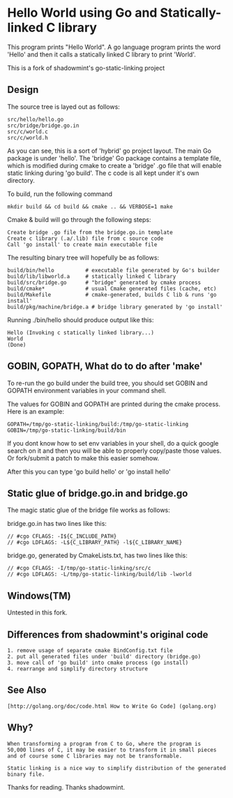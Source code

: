 # Hello World using Go and Statically-linked C library

This program prints "Hello World". A go language program prints the word 
'Hello' and then it calls a statically linked C library to print 
'World'.

This is a fork of shadowmint's go-static-linking project

## Design

The source tree is layed out as follows:

    src/hello/hello.go
    src/bridge/bridge.go.in
    src/c/world.c
    src/c/world.h

As you can see, this is a sort of 'hybrid' go project layout. The main 
Go package is under 'hello'. The 'bridge' Go package contains a template 
file, which is modified during cmake to create a 'bridge' .go file that 
will enable static linking during 'go build'. The c code is all kept 
under it's own directory.

To build, run the following command
   
    mkdir build && cd build && cmake .. && VERBOSE=1 make

Cmake & build will go through the following steps:

    Create bridge .go file from the bridge.go.in template
    Create c library (.a/.lib) file from c source code
    Call 'go install' to create main executable file

The resulting binary tree will hopefully be as follows:

    build/bin/hello          # executable file generated by Go's builder
    build/lib/libworld.a     # statically linked C library
    build/src/bridge.go      # "bridge" generated by cmake process
    build/cmake*             # usual Cmake generated files (cache, etc)
    build/Makefile           # cmake-generated, builds C lib & runs 'go install'
    build/pkg/machine/bridge.a # bridge library generated by 'go install'

Running ./bin/hello should produce output like this:

    Hello (Invoking c statically linked library...)
    World
    (Done)

## GOBIN, GOPATH, What do to do after 'make'

To re-run the go build under the build tree, you should set GOBIN and GOPATH
environment variables in your command shell. 

The values for GOBIN and GOPATH are printed during the cmake process. Here
is an example:

    GOPATH=/tmp/go-static-linking/build:/tmp/go-static-linking
    GOBIN=/tmp/go-static-linking/build/bin

If you dont know how to set env variables in your shell, do a quick google
search on it and then you will be able to properly copy/paste those values.
Or fork/submit a patch to make this easier somehow.

After this you can type 'go build hello' or 'go install hello'

## Static glue of bridge.go.in and bridge.go

The magic static glue of the bridge file works as follows:

bridge.go.in has two lines like this:

    // #cgo CFLAGS: -I${C_INCLUDE_PATH}
    // #cgo LDFLAGS: -L${C_LIBRARY_PATH} -l${C_LIBRARY_NAME}

bridge.go, generated by CmakeLists.txt, has two lines like this:

    // #cgo CFLAGS: -I/tmp/go-static-linking/src/c
    // #cgo LDFLAGS: -L/tmp/go-static-linking/build/lib -lworld

## Windows(TM)

Untested in this fork.

## Differences from shadowmint's original code

    1. remove usage of separate cmake BindConfig.txt file
    2. put all generated files under 'build' directory (bridge.go)
    3. move call of 'go build' into cmake process (go install)
    4. rearrange and simplify directory structure

## See Also

    [http://golang.org/doc/code.html How to Write Go Code] (golang.org)

## Why?

    When transforming a program from C to Go, where the program is
    50,000 lines of C, it may be easier to transform it in small pieces
    and of course some C libraries may not be transformable. 

    Static linking is a nice way to simplify distribution of the generated
    binary file. 

Thanks for reading. Thanks shadowmint.


